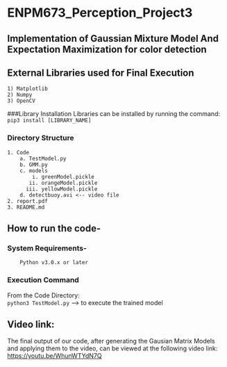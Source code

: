 # ENPM673_Perception_Project3
## Implementation of Gaussian Mixture Model And Expectation Maximization for color detection 

## External Libraries used for Final Execution
    1) Matplotlib
    2) Numpy
    3) OpenCV

 ###Library Installation
 Libraries can be installed by running the command:  
 `pip3 install [LIBRARY_NAME]`
 
### Directory Structure
    1. Code
        a. TestModel.py
        b. GMM.py
        c. models
            i. greenModel.pickle
           ii. orangeModel.pickle
          iii. yellowModel.pickle
        d. detectbuoy.avi <-- video file
    2. report.pdf
    3. README.md
## How to run the code-
 ### System Requirements-
        Python v3.0.x or later
 ### Execution Command
 From the Code Directory:  
 `python3 TestModel.py` --> to execute the trained model
   
   
## Video link:
  The final output of our code, after generating the 
  Gausian Matrix Models and applying them to the video,
  can be viewed at the following video link:  
  https://youtu.be/WhunWTYdN7Q

   
